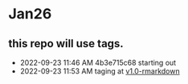 # Jan26


## this repo will use tags.


- 2022-09-23 11:46 AM  4b3e715c68 starting out
- 2022-09-23 11:53 AM  taging at [v1.0-rmarkdown](https://github.com/ilessing/Jan26/releases/tag/v1.0-rmarkdown) 